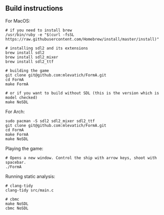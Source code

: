 ## Build instructions

For MacOS:
```
# if you need to install brew
/usr/bin/ruby -e "$(curl -fsSL https://raw.githubusercontent.com/Homebrew/install/master/install)"

# installing sdl2 and its extensions
brew install sdl2
brew install sdl2_mixer
brew install sdl2_ttf

# building the game
git clone git@github.com:mlevatich/FormA.git
cd FormA
make FormA

# or if you want to build without SDL (this is the version which is model checked)
make NoSDL
```

For Arch:
```
sudo pacman -S sdl2 sdl2_mixer sdl2_ttf
git clone git@github.com:mlevatich/FormA.git
cd FormA
make FormA
make NoSDL
```

Playing the game:
```
# Opens a new window. Control the ship with arrow keys, shoot with spacebar.
./FormA
```

Running static analysis:
```
# clang-tidy
clang-tidy src/main.c

# cbmc
make NoSDL
cbmc NoSDL
```
